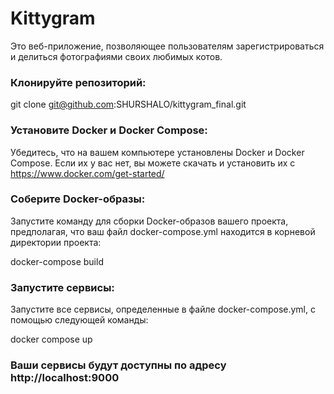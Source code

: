 # Kittygram

Это веб-приложение, позволяющее пользователям зарегистрироваться и делиться фотографиями своих любимых котов.

### Клонируйте репозиторий:
git clone git@github.com:SHURSHALO/kittygram_final.git

### Установите Docker и Docker Compose:
Убедитесь, что на вашем компьютере установлены Docker и Docker Compose. 
Если их у вас нет, вы можете скачать и установить их с https://www.docker.com/get-started/

### Соберите Docker-образы:
Запустите команду для сборки Docker-образов вашего проекта, предполагая, что ваш файл docker-compose.yml находится в корневой директории проекта:

docker-compose build

### Запустите сервисы:
Запустите все сервисы, определенные в файле docker-compose.yml, с помощью следующей команды:

docker compose up

### Ваши сервисы будут доступны по адресу http://localhost:9000

